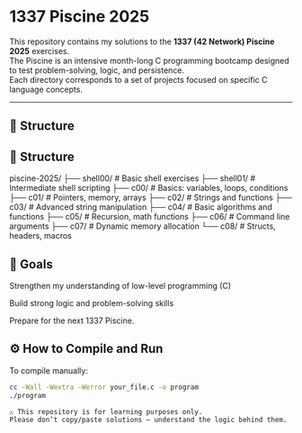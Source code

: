#  1337 Piscine 2025

This repository contains my solutions to the **1337 (42 Network) Piscine 2025** exercises.  
The Piscine is an intensive month-long C programming bootcamp designed to test problem-solving, logic, and persistence.  
Each directory corresponds to a set of projects focused on specific C language concepts.

---

## 📂 Structure

## 📂 Structure

piscine-2025/
├── shell00/ # Basic shell exercises
├── shell01/ # Intermediate shell scripting
├── c00/ # Basics: variables, loops, conditions
├── c01/ # Pointers, memory, arrays
├── c02/ # Strings and functions
├── c03/ # Advanced string manipulation
├── c04/ # Basic algorithms and functions
├── c05/ # Recursion, math functions
├── c06/ # Command line arguments
├── c07/ # Dynamic memory allocation
└── c08/ # Structs, headers, macros



## 🧠 Goals
Strengthen my understanding of low-level programming (C)

Build strong logic and problem-solving skills

Prepare for the next 1337 Piscine.

## ⚙️ How to Compile and Run

To compile manually:

```bash
cc -Wall -Wextra -Werror your_file.c -o program
./program

⚠️ This repository is for learning purposes only.
Please don’t copy/paste solutions — understand the logic behind them.
